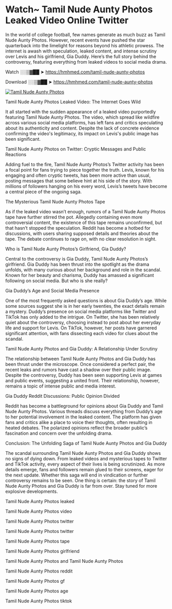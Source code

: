 # Watch~ Tamil Nude Aunty Photos Leaked Video Online Twitter

In the world of college football, few names generate as much buzz as Tamil Nude Aunty Photos. However, recent events have pushed the star quarterback into the limelight for reasons beyond his athletic prowess. The internet is awash with speculation, leaked content, and intense scrutiny over Levis and his girlfriend, Gia Duddy. Here’s the full story behind the controversy, featuring everything from leaked videos to social media drama.

Watch ░░▒▓██ ➤ https://hmhmed.com/tamil-nude-aunty-photos

Download ░░▒▓██ ➤ https://hmhmed.com/tamil-nude-aunty-photos

[![Tamil Nude Aunty Photos](https://i.imgur.com/dJHk4Zq.gif)](https://hmhmed.com/tamil-nude-aunty-photos)

Tamil Nude Aunty Photos Leaked Video: The Internet Goes Wild

It all started with the sudden appearance of a leaked video purportedly featuring Tamil Nude Aunty Photos. The video, which spread like wildfire across various social media platforms, has left fans and critics speculating about its authenticity and content. Despite the lack of concrete evidence confirming the video's legitimacy, its impact on Levis's public image has been significant.

Tamil Nude Aunty Photos on Twitter: Cryptic Messages and Public Reactions

Adding fuel to the fire, Tamil Nude Aunty Photos’s Twitter activity has been a focal point for fans trying to piece together the truth. Levis, known for his engaging and often cryptic tweets, has been more active than usual, posting messages that some believe hint at his side of the story. With millions of followers hanging on his every word, Levis’s tweets have become a central piece of the ongoing saga.

The Mysterious Tamil Nude Aunty Photos Tape

As if the leaked video wasn’t enough, rumors of a Tamil Nude Aunty Photos tape have further stirred the pot. Allegedly containing even more controversial content, the existence of this tape remains unconfirmed, but that hasn’t stopped the speculation. Reddit has become a hotbed for discussions, with users sharing supposed details and theories about the tape. The debate continues to rage on, with no clear resolution in sight.

Who is Tamil Nude Aunty Photos’s Girlfriend, Gia Duddy?

Central to the controversy is Gia Duddy, Tamil Nude Aunty Photos’s girlfriend. Gia Duddy has been thrust into the spotlight as the drama unfolds, with many curious about her background and role in the scandal. Known for her beauty and charisma, Duddy has amassed a significant following on social media. But who is she really?

Gia Duddy’s Age and Social Media Presence

One of the most frequently asked questions is about Gia Duddy’s age. While some sources suggest she is in her early twenties, the exact details remain a mystery. Duddy’s presence on social media platforms like Twitter and TikTok has only added to the intrigue. On Twitter, she has been relatively quiet about the controversy, choosing instead to post about her everyday life and support for Levis. On TikTok, however, her posts have garnered significant attention, with fans dissecting each video for clues about the scandal.

Tamil Nude Aunty Photos and Gia Duddy: A Relationship Under Scrutiny

The relationship between Tamil Nude Aunty Photos and Gia Duddy has been thrust under the microscope. Once considered a perfect pair, the recent leaks and rumors have cast a shadow over their public image. Despite the controversy, Duddy has been seen supporting Levis at games and public events, suggesting a united front. Their relationship, however, remains a topic of intense public and media interest.

Gia Duddy Reddit Discussions: Public Opinion Divided

Reddit has become a battleground for opinions about Gia Duddy and Tamil Nude Aunty Photos. Various threads discuss everything from Duddy’s age to her potential involvement in the leaked content. The platform has given fans and critics alike a place to voice their thoughts, often resulting in heated debates. The polarized opinions reflect the broader public’s fascination and concern over the unfolding drama.

Conclusion: The Unfolding Saga of Tamil Nude Aunty Photos and Gia Duddy

The scandal surrounding Tamil Nude Aunty Photos and Gia Duddy shows no signs of dying down. From leaked videos and mysterious tapes to Twitter and TikTok activity, every aspect of their lives is being scrutinized. As more details emerge, fans and followers remain glued to their screens, eager for the next update. Whether this saga will end in vindication or further controversy remains to be seen. One thing is certain: the story of Tamil Nude Aunty Photos and Gia Duddy is far from over. Stay tuned for more explosive developments.

Tamil Nude Aunty Photos leaked

Tamil Nude Aunty Photos video

Tamil Nude Aunty Photos twitter

Tamil Nude Aunty Photos twitter

Tamil Nude Aunty Photos tape

Tamil Nude Aunty Photos girlfriend

Tamil Nude Aunty Photos and Tamil Nude Aunty Photos

Tamil Nude Aunty Photos reddit

Tamil Nude Aunty Photos gf

Tamil Nude Aunty Photos age

Tamil Nude Aunty Photos tiktok